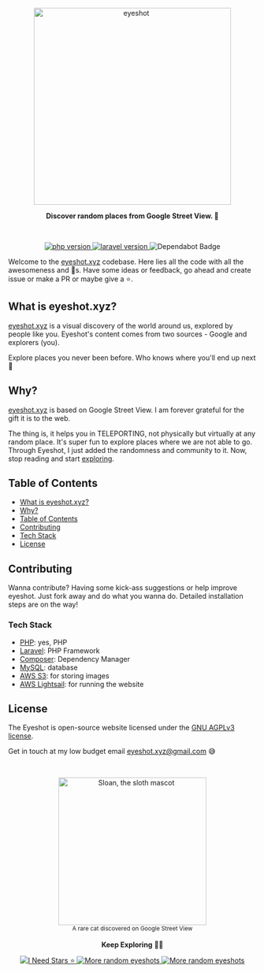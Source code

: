 <div align="center">
  <br>
  <img alt="eyeshot" src="https://eyeshot.s3.amazonaws.com/98sdNXBexqJnt0HqEuAP.png" width="400px">
  
  <strong>Discover random places from Google Street View. 👀</strong>
</div>
<br>
<p align="center">
  <a href="https://www.php.net/">
    <img src="https://img.shields.io/badge/php-%5E7.2.0-blue" alt="php version">
  </a>
  <a href="https://www.laravel.com">
    <img src="https://img.shields.io/badge/Laravel-v6.5.2-red" alt="laravel version">
  </a>
  <img src="https://img.shields.io/badge/%F0%9F%A4%96%20Dependabot-enabled-brightgreen" alt="Dependabot Badge">
</p>

Welcome to the [eyeshot.xyz](https://eyeshot.xyz) codebase. Here lies all the code with all the awesomeness and 🐛s. Have some ideas or feedback, go ahead and create issue or make a PR or maybe give a ⭐.

## What is eyeshot.xyz?

[eyeshot.xyz](https://eyeshot.xyz) is a visual discovery of the world around us, explored by people like you. Eyeshot's content comes from two sources - Google and explorers (you).

Explore places you never been before. Who knows where you'll end up next 🤩

## Why?

[eyeshot.xyz](https://eyeshot.xyz) is based on Google Street View. I am forever grateful for the gift it is to the web.

The thing is, it helps you in TELEPORTING, not physically but virtually at any random place. It's super fun to explore places where we are not able to go. Through Eyeshot, I just added the randomness and community to it. Now, stop reading and start [exploring](https://eyeshot.xyz).

## Table of Contents

- [What is eyeshot.xyz?](#what-is-eyeshot)
- [Why?](#why)
- [Table of Contents](#table-of-contents)
- [Contributing](#contributing)
- [Tech Stack](#tech-stack)
- [License](#license)

## Contributing

Wanna contribute? Having some kick-ass suggestions or help improve eyeshot.
Just fork away and do what you wanna do. Detailed installation steps are on the way!

### Tech Stack

- [PHP](https://php.net/): yes, PHP
- [Laravel](https://laravel.com): PHP Framework
- [Composer](https://getcomposer.org/): Dependency Manager
- [MySQL](https://www.mysql.com/): database
- [AWS S3](https://aws.amazon.com/s3/): for storing images
- [AWS Lightsail](https://aws.amazon.com/lightsail/): for running the website

## License

The Eyeshot is open-source website licensed under the [GNU AGPLv3 license](https://opensource.org/licenses/AGPL-3.0).

Get in touch at my low budget email eyeshot.xyz@gmail.com 😅

<br>

<p align="center">
  <img alt="Sloan, the sloth mascot" width="300px" src="https://eyeshot.s3.amazonaws.com/google-sv-cat.jpg">
  <br>
  <small> A rare cat discovered on Google Street View</small>
  <br><br>
  <strong>Keep Exploring</strong> 🚶‍♂️
  <div align="center">
    <a href="https://github.com/actuallyakash/eyeshot">
      <img src="https://img.shields.io/github/stars/actuallyakash/eyeshot?style=social" alt="I Need Stars ⭐">
    </a>
    <a href="https://twitter.com/intent/follow?screen_name=eyeshothq">
      <img src="https://img.shields.io/twitter/follow/eyeshothq?label=Follow&style=social" alt="More random eyeshots">
    </a>
    <a target="_blank" href="https://facebook.com/eyeshothq">
      <img src="https://img.shields.io/badge/%F0%9F%91%8D-Facebook-blue" alt="More random eyeshots">
    </a>
  </div>
</p>
